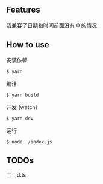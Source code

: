 
## Features

我兼容了日期和时间前面没有 0 的情况

## How to use

安装依赖

```shell
$ yarn
```

编译

```shell
$ yarn build
```

开发 (watch)

```shell
$ yarn dev
```

运行

```shell
$ node ./index.js
```

## TODOs

- [ ] .d.ts
